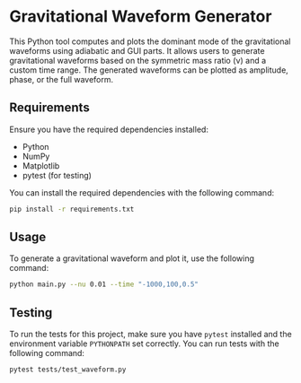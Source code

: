 # Gravitational Waveform Generator

This Python tool computes and plots the dominant mode of the gravitational waveforms using adiabatic and GUI parts. It allows users to generate gravitational waveforms based on the symmetric mass ratio (ν) and a custom time range. The generated waveforms can be plotted as amplitude, phase, or the full waveform.

## Requirements

Ensure you have the required dependencies installed:

- Python
- NumPy
- Matplotlib
- pytest (for testing)

You can install the required dependencies with the following command:

```bash
pip install -r requirements.txt
```

## Usage

To generate a gravitational waveform and plot it, use the following command:

```bash
python main.py --nu 0.01 --time "-1000,100,0.5"
```

## Testing

To run the tests for this project, make sure you have `pytest` installed and the environment variable `PYTHONPATH` set correctly. You can run tests with the following command:

```bash
pytest tests/test_waveform.py
```